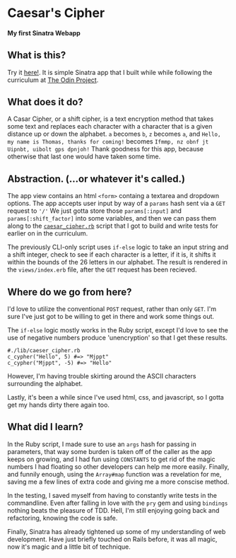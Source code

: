 # Caesar's Cipher
#### My first Sinatra Webapp

## What is this?
Try it [here!](https://caesars-cipher.herokuapp.com/). 
It is simple Sinatra app that I built while while following the curriculum at [The Odin Project](http://www.theodinproject.com).

## What does it do?
A Casar Cipher, or a shift cipher, is a text encryption method that takes some text and replaces each character with a character that is a given distance up or down the alphabet. `a` becomes `b`, `z` becomes `a`, and `Hello, my name is Thomas, thanks for coming!` becomes `Ifmmp, nz obnf jt Uipnbt, uibolt gps dpnjoh!` Thank goodness for this app, because otherwise that last one would have taken some time.

## Abstraction. (...or whatever it's called.)
The app view contains an html `<form>` containg a textarea and dropdown options. The app accepts user input by way of a `params` hash sent via a `GET` request to `'/'` We just gotta store those `params[:input]` and `params[:shift_factor]` into some variables, and then we can pass them along to the [`caesar_cipher.rb`](https://github.com/Thomascountz/odin_projects/blob/master/caeser_cypher/lib/caeser_cypher.rb) script that I got to build and write tests for earlier on in the curriculum. 

The previously CLI-only script uses `if-else` logic to take an input string and a shift integer, check to see if each character is a letter, if it is, it shifts it within the bounds of the 26 letters in our alphabet. The result is rendered in the `views/index.erb` file, after the `GET` request has been recieved.

## Where do we go from here?
I'd love to utilize the conventional `POST` request, rather than only `GET`. I'm sure I've just got to be willing to get in there and work some things out.

The `if-else` logic mostly works in the Ruby script, except I'd love to see the use of negative numbers produce 'unencryption' so that I get these results.
```
#./lib/caeser_cipher.rb
c_cypher("Hello", 5) #=> "Mjppt"
c_cypher("Mjppt", -5) #=> "Hello"
```
However, I'm having trouble skirting around the ASCII characters surrounding the alphabet.

Lastly, it's been a while since I've used html, css, and javascript, so I gotta get my hands dirty there again too.

## What did I learn?

In the Ruby script, I made sure to use an `args` hash for passing in parameters, that way some burden is taken off of the caller as the app keeps on growing, and I had fun using `CONSTANTS` to get rid of the magic numbers I had floating so other developers can help me more easily. Finally, and funnily enough, using the `Array#map` function was a revelation for me, saving me a few lines of extra code and giving me a more conscise method.

In the testing, I saved myself from having to constantly write tests in the commandline. Even after falling in love with the `pry` gem and using `bindings` nothing beats the pleasure of TDD. Hell, I'm still enjoying going back and refactoring, knowing the code is safe.

Finally, Sinatra has already tightened up some of my understanding of web development. Have just briefly touched on Rails before, it was all magic, now it's magic and a little bit of technique.
